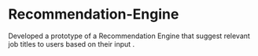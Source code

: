 # Recommendation-Engine
Developed a prototype of a Recommendation Engine that suggest relevant job titles to users based on their input . 
